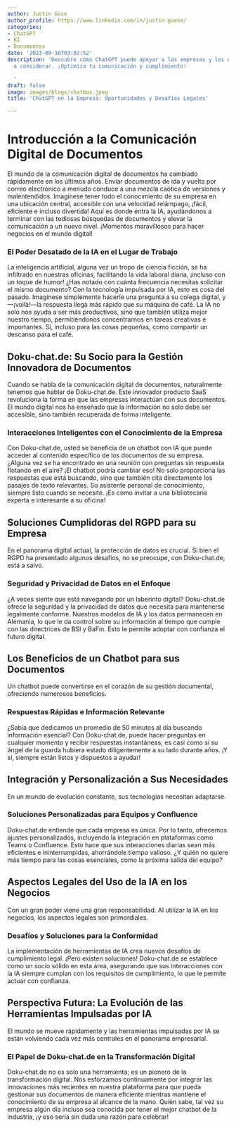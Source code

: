 ```yaml
---
author: Justin Güse
author_profile: https://www.linkedin.com/in/justin-guese/
categories:
- ChatGPT
- KI
- Documentos
date: '2023-09-16T03:02:52'
description: 'Descubre cómo ChatGPT puede apoyar a las empresas y los desafíos legales
  a considerar. ¡Optimiza tu comunicación y cumplimiento!

  '
draft: false
image: images/blogs/chatbox.jpeg
title: 'ChatGPT en la Empresa: Oportunidades y Desafíos Legales'

---
```

# Introducción a la Comunicación Digital de Documentos

El mundo de la comunicación digital de documentos ha cambiado rápidamente en los últimos años.  Enviar documentos de ida y vuelta por correo electrónico a menudo conduce a una mezcla caótica de versiones y malentendidos. Imagínese tener todo el conocimiento de su empresa en una ubicación central, accesible con una velocidad relámpago, ¡fácil, eficiente e incluso divertida! Aquí es donde entra la IA, ayudándonos a terminar con las tediosas búsquedas de documentos y elevar la comunicación a un nuevo nivel. ¡Momentos maravillosos para hacer negocios en el mundo digital!

### El Poder Desatado de la IA en el Lugar de Trabajo

La inteligencia artificial, alguna vez un tropo de ciencia ficción, se ha infiltrado en nuestras oficinas, facilitando la vida laboral diaria, ¡incluso con un toque de humor! ¿Has notado con cuánta frecuencia necesitas solicitar el mismo documento? Con la tecnología impulsada por IA, esto es cosa del pasado. Imagínese simplemente hacerle una pregunta a su colega digital, y—¡voilà!—la respuesta llega más rápido que su máquina de café. La IA no solo nos ayuda a ser más productivos, sino que también utiliza mejor nuestro tiempo, permitiéndonos concentrarnos en tareas creativas e importantes. Sí, incluso para las cosas pequeñas, como compartir un descanso para el café.

## Doku-chat.de: Su Socio para la Gestión Innovadora de Documentos

Cuando se habla de la comunicación digital de documentos, naturalmente tenemos que hablar de Doku-chat.de. Este innovador producto SaaS revoluciona la forma en que las empresas interactúan con sus documentos. El mundo digital nos ha enseñado que la información no solo debe ser accesible, sino también recuperada de forma inteligente.

### Interacciones Inteligentes con el Conocimiento de la Empresa

Con Doku-chat.de, usted se beneficia de un chatbot con IA que puede acceder al contenido específico de los documentos de su empresa. ¿Alguna vez se ha encontrado en una reunión con preguntas sin respuesta flotando en el aire? ¡El chatbot podría cambiar eso! No solo proporciona las respuestas que está buscando, sino que también cita directamente los pasajes de texto relevantes. Su asistente personal de conocimiento, siempre listo cuando se necesite. ¡Es como invitar a una bibliotecaria experta e interesante a su oficina!

## Soluciones Cumplidoras del RGPD para su Empresa

En el panorama digital actual, la protección de datos es crucial. Si bien el RGPD ha presentado algunos desafíos, no se preocupe, con Doku-chat.de, está a salvo.

### Seguridad y Privacidad de Datos en el Enfoque

¿A veces siente que está navegando por un laberinto digital? Doku-chat.de ofrece la seguridad y la privacidad de datos que necesita para mantenerse legalmente conforme. Nuestros modelos de IA y los datos permanecen en Alemania, lo que le da control sobre su información al tiempo que cumple con las directrices de BSI y BaFin. Esto le permite adoptar con confianza el futuro digital.

## Los Beneficios de un Chatbot para sus Documentos

Un chatbot puede convertirse en el corazón de su gestión documental, ofreciendo numerosos beneficios.

### Respuestas Rápidas e Información Relevante

¿Sabía que dedicamos un promedio de 50 minutos al día buscando información esencial? Con Doku-chat.de, puede hacer preguntas en cualquier momento y recibir respuestas instantáneas; es casi como si su ángel de la guarda hubiera estado diligentemente a su lado durante años. ¡Y sí, siempre están listos y dispuestos a ayudar!

## Integración y Personalización a Sus Necesidades

En un mundo de evolución constante, sus tecnologías necesitan adaptarse.

### Soluciones Personalizadas para Equipos y Confluence

Doku-chat.de entiende que cada empresa es única. Por lo tanto, ofrecemos ajustes personalizados, incluyendo la integración en plataformas como Teams o Confluence. Esto hace que sus interacciones diarias sean más eficientes e ininterrumpidas, ahorrándole tiempo valioso. ¿Y quién no quiere más tiempo para las cosas esenciales, como la próxima salida del equipo?

## Aspectos Legales del Uso de la IA en los Negocios

Con un gran poder viene una gran responsabilidad. Al utilizar la IA en los negocios, los aspectos legales son primordiales.

### Desafíos y Soluciones para la Conformidad

La implementación de herramientas de IA crea nuevos desafíos de cumplimiento legal. ¡Pero existen soluciones! Doku-chat.de se establece como un socio sólido en esta área, asegurando que sus interacciones con la IA siempre cumplan con los requisitos de cumplimiento, lo que le permite actuar con confianza.

## Perspectiva Futura: La Evolución de las Herramientas Impulsadas por IA

El mundo se mueve rápidamente y las herramientas impulsadas por IA se están volviendo cada vez más centrales en el panorama empresarial.

### El Papel de Doku-chat.de en la Transformación Digital

Doku-chat.de no es solo una herramienta; es un pionero de la transformación digital. Nos esforzamos continuamente por integrar las innovaciones más recientes en nuestra plataforma para que pueda gestionar sus documentos de manera eficiente mientras mantiene el conocimiento de su empresa al alcance de la mano. Quién sabe, tal vez su empresa algún día incluso sea conocida por tener el mejor chatbot de la industria, ¡y eso sería sin duda una razón para celebrar!
